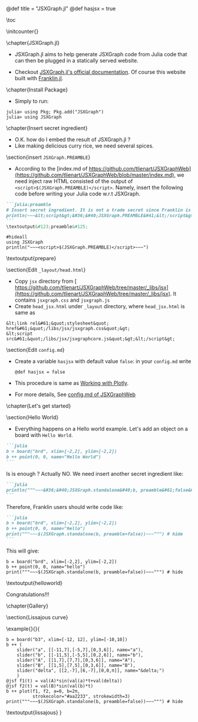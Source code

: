 @def title = "JSXGraph.jl"
@def hasjsx = true


\toc

\initcounter{}

\chapter{JSXGraph.jl}

- JSXGraph.jl aims to help generate JSXGraph code from Julia code that can then be plugged in a statically served website.

- Checkout [JSXGraph.jl's official documentation](https://tlienart.github.io/JSXGraphWeb/). Of course this website built with [Franklin.jl](https://github.com/tlienart/Franklin.jl).

\chapter{Install Package}

- Simply to run:

```julia-repl
julia> using Pkg; Pkg.add("JSXGraph")
julia> using JSXGraph
```

\chapter{Insert secret ingredient}

- O.K. how do I embed the result of JSXGraph.jl ?
- Like making delicious curry rice, we need several spices.

\section{insert `JSXGraph.PREAMBLE`}

- According to the [index.md of https://github.com/tlienart/JSXGraphWeb](https://github.com/tlienart/JSXGraphWeb/blob/master/index.md), we need inject raw HTML consisted of the output of `<script>$(JSXGraph.PREAMBLE)</script>`. Namely, insert the following code before writing your Julia code w.r.t JSXGraph.

<!-- generated via
```julia-repl
julia> using Markdown; Markdown.htmlesc(raw"<script>$(JSXGraph.PREAMBLE)</script>")
```
 -->
`````markdown
```julia:preamble
# Insert secret ingredient. It is not a trade secret since Franklin is OSS.
println(~~~&lt;script&gt;&#36;&#40;JSXGraph.PREAMBLE&#41;&lt;/script&gt;~~~)
```
\textoutput&#123;preamble&#125;
`````

<!-- Shadow warrior -->
```julia:prepare
#hideall
using JSXGraph
println("~~~<script>$(JSXGraph.PREAMBLE)</script>~~~")
```
\textoutput{prepare}
<!-- End of Shadow warrior -->

\section{Edit `_layout/head.html`}

- Copy `jsx` directory from [ https://github.com/tlienart/JSXGraphWeb/tree/master/_libs/jsx](https://github.com/tlienart/JSXGraphWeb/tree/master/_libs/jsx). It contains `jsxgraph.css` and `jsxgraph.js`
- Create `head_jsx.html` under `_layout` directory, where `head_jsx.html` is same as

<!-- This result is generated by
```julia-repl
julia> using Markdown
julia> Markdown.htmlesc("""<link rel="stylesheet" href="/libs/jsx/jsxgraph.css">
      <script src="/libs/jsx/jsxgraphcore.js"></script>""")
```
-->
```
&lt;link rel&#61;&quot;stylesheet&quot; href&#61;&quot;/libs/jsx/jsxgraph.css&quot;&gt;
&lt;script src&#61;&quot;/libs/jsx/jsxgraphcore.js&quot;&gt;&lt;/script&gt;
```

\section{Edit `config.md`}

- Create a variable `hasjsx` with default value `false`: in your `config.md` write

  ```
  @def hasjsx = false
  ```

- This procedure is same as [Working with Plotly](https://franklinjl.org/extras/plotly/#work_with_plotly).
- For more details, See [config.md of JSXGraphWeb](https://github.com/tlienart/JSXGraphWeb/blob/master/config.md)

\chapter{Let's get started}

\section{Hello World}

- Everything happens on a Hello world example. Let's add an object on a board with `Hello World`.

`````markdown
```julia
b = board("brd", xlim=[-2,2], ylim=[-2,2])
b ++ point(0, 0, name="Hello World")
```
`````

Is is enough ? Actually NO. We need insert another secret ingredient like:

`````markdown
```julia
println("""~~~&#36;&#40;JSXGraph.standalone&#40;b, preamble&#61;false&#41;&#41;~~~""")
```
`````

Therefore, Franklin users should write code like:

`````markdown
```julia
b = board("brd", xlim=[-2,2], ylim=[-2,2])
b ++ point(0, 0, name="hello")
print("""~~~$(JSXGraph.standalone(b, preamble=false))~~~""") # hide
```
`````

This will give:

```julia:helloworld
b = board("brd", xlim=[-2,2], ylim=[-2,2])
b ++ point(0, 0, name="hello")
print("""~~~$(JSXGraph.standalone(b, preamble=false))~~~""") # hide
```

\textoutput{helloworld}

Congratulations!!!


\chapter{Gallery}

\section{Lissajous curve}

\example{}{}{

```julia:lissajous
b = board("b3", xlim=[-12, 12], ylim=[-10,10])
b ++ (
    slider("a", [[-11,7],[-5,7],[0,3,6]], name="a"),
    slider("b", [[-11,5],[-5,5],[0,2,6]], name="b"),
    slider("A", [[1,7],[7,7],[0,3,6]], name="A"),
    slider("B", [[1,5],[7,5],[0,3,6]], name="B"),
    slider("delta", [[2,-7],[6,-7],[0,0,π]], name="&delta;")
    )
@jsf f1(t) = val(A)*sin(val(a)*t+val(delta))
@jsf f2(t) = val(B)*sin(val(b)*t)
b ++ plot(f1, f2, a=0, b=2π,
          strokecolor="#aa2233", strokewidth=3)
print("""~~~$(JSXGraph.standalone(b, preamble=false))~~~""") # hide
```

\textoutput{lissajous}
}

